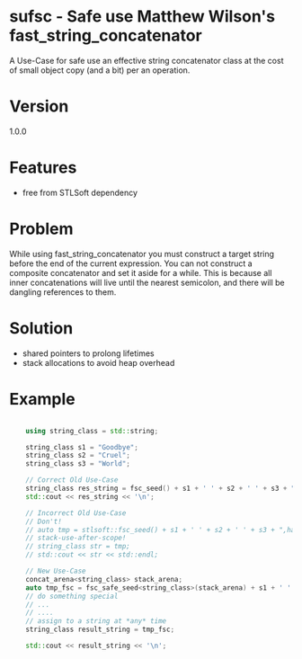 # sufsc - Safe use Matthew Wilson's fast_string_concatenator
A Use-Case for safe use an effective string concatenator 
class at the cost of small object copy (and a bit) per an
operation.

# Version
1.0.0

# Features
- free from STLSoft dependency

# Problem
While using fast_string_concatenator you must construct a 
target string before the end of the current expression. You 
can not construct a composite concatenator and set it aside 
for a while. This is because all inner concatenations will 
live until the nearest semicolon, and there will be 
dangling references to them.

# Solution
- shared pointers to prolong lifetimes
- stack allocations to avoid heap overhead

# Example
```cpp

    using string_class = std::string;

    string_class s1 = "Goodbye";
    string_class s2 = "Cruel";
    string_class s3 = "World";

    // Correct Old Use-Case 
    string_class res_string = fsc_seed() + s1 + ' ' + s2 + ' ' + s3 + ",ha-ha!";
    std::cout << res_string << '\n';

    // Incorrect Old Use-Case
    // Don't!
    // auto tmp = stlsoft::fsc_seed() + s1 + ' ' + s2 + ' ' + s3 + ",ha-ha!";
    // stack-use-after-scope!
    // string_class str = tmp;
    // std::cout << str << std::endl;

    // New Use-Case 
    concat_arena<string_class> stack_arena;
    auto tmp_fsc = fsc_safe_seed<string_class>(stack_arena) + s1 + ' ' + s2 + ' ' + s3 + ",ha-ha!";
    // do something special
    // ...
    // ....
    // assign to a string at *any* time
    string_class result_string = tmp_fsc;

    std::cout << result_string << '\n';

```


